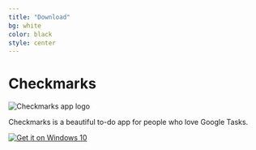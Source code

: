 ```yaml
---
title: "Download"
bg: white
color: black
style: center
---
```

# Checkmarks

<img
  src="img/logo_200.png"
  srcset="img/logo_200.png 1x, img/logo_400.png 2x"
  alt="Checkmarks app logo"
  width="200" height="200"/>

<!-- <span class="fa-stack subtlecircle" style="font-size:100px; background:rgba(255,166,0,0.1)">
  <i class="fa fa-circle fa-stack-2x text-white"></i>
  <i class="fa fa-bicycle fa-stack-1x text-orange"></i>
</span> -->

Checkmarks is a beautiful to-do app for people who love Google Tasks.

<!-- https://dev.windows.com/en-us/publish/store-badges -->
<a href="https://www.microsoft.com/store/apps/9WZDNCRDCG0D?ocid=badge"><img src="https://assets.windowsphone.com/d86ab9b4-2f3d-4a94-92f8-1598073e7343/English_Get_it_Win_10_InvariantCulture_Default.png" srcset="https://assets.windowsphone.com/5d2bd562-d242-4538-85f4-857d6457404b/English_Get_it_Win_10_InvariantCulture_Default.png 2x" alt="Get it on Windows 10" /></a>
